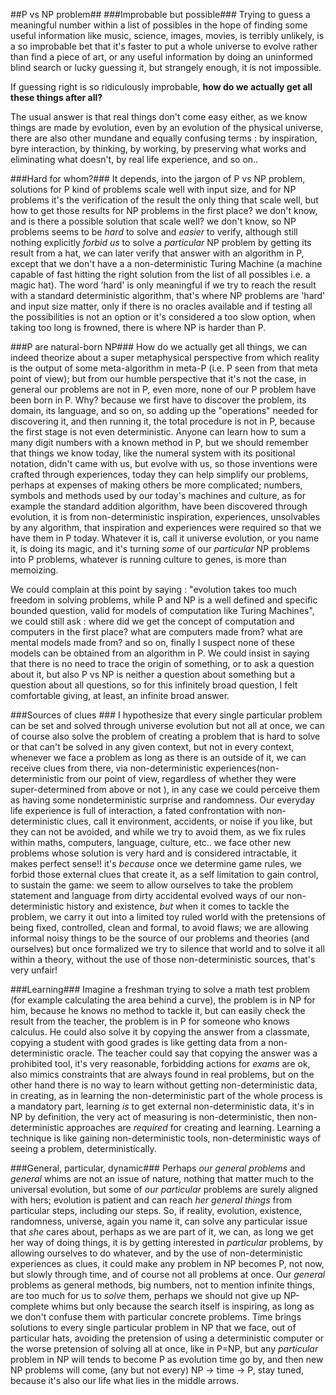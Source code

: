 ##P vs NP problem##
###Improbable but possible###
Trying to guess a meaningful number within a list of possibles in the hope of finding some useful information like music, science, images, movies, is terribly unlikely, is a so improbable bet that it's faster to put a whole universe to evolve rather than find a piece of art, or any useful information by doing an uninformed blind search or lucky guessing it, but strangely enough, it is not impossible. 

If guessing right is so ridiculously improbable, **how do we actually get all these things after all?** 

The usual answer is that real things don't come easy either, as we know things are made by evolution, even by an evolution of the physical universe, there are also other mundane and equally confusing terms : by inspiration, byre interaction, by thinking, by working, by preserving what works and eliminating what doesn't, by real life experience, and so on..

###Hard for whom?###
It depends, into the jargon of P vs NP problem, solutions for P kind of problems scale well with input size, and for NP problems it's the verification of the result the only thing that scale well, but how to get those results for NP problems in the first place? we don't know, and is there a possible solution that scale well? we don't know, so NP problems seems to be *hard* to solve and *easier* to verify, although still nothing explicitly *forbid us* to solve a *particular* NP problem by getting its result from a hat, we can later verify that answer with an algorithm in P, except that we don't have a a non-deterministic Turing Machine (a machine capable of fast hitting the right solution from the list of all possibles i.e. a magic hat). The word 'hard' is only meaningful if we try to reach the result with a standard deterministic algorithm, that's where NP problems are 'hard' and input size matter, only if there is no oracles available and if testing all the possibilities is not an option or it's considered a too slow option, when taking too long is frowned, there is where NP is harder than P.

###P are natural-born NP###
How do we actually get all things, we can indeed theorize about a super metaphysical perspective from which reality is the output of some meta-algorithm in meta-P (i.e. P seen from that meta point of view); but from our humble perspective that it's not the case, in general our problems are not in P, even more, none of our P problem have been born in P. Why? because we first have to discover the problem, its domain, its language, and so on, so adding up the "operations" needed for discovering it, and then running it, the total procedure is not in P, because the first stage is not even deterministic.
Anyone can learn how to sum a many digit numbers with a known method in P, but we should remember that things we know today, like the numeral system with its positional notation, didn't came with us, but evolve with us, so those inventions were crafted through experiences, today they can help simplify our problems, perhaps at expenses of making others be more complicated; numbers, symbols and methods used by our today's machines and culture, as for example the standard addition algorithm, have been discovered through evolution, it is from non-deterministic inspiration, experiences, unsolvables by any algorithm, that inspiration and experiences were required so that we have them in P today.  Whatever it is, call it universe evolution, or you name it, is doing its magic, and it's turning *some* of our *particular* NP problems into P problems, whatever is running culture to genes, is more than memoizing. 

We could complain at this point by saying : "evolution takes too much freedom in solving problems, while P and NP is a well defined and specific bounded question, valid for models of computation like Turing Machines", we could still ask : where did we get the concept of computation and computers in the first place? what are computers made from? what are mental models made from? and so on, finally I suspect none of these models can be obtained from an algorithm in P.
We could insist in saying that there is no need to trace the origin of something, or to ask a question about it, but also P vs NP is neither a question about something but a question about all questions, so for this infinitely broad question, I felt comfortable giving, at least, an infinite broad answer.
 
###Sources of clues ###
I hypothesize that every single particular problem can be set and solved through universe evolution but not all at once, we can of course also solve the problem of creating a problem that is hard to solve or that can't be solved in any given context, but not in every context, whenever we face a problem as long as there is an outside of it, we can receive clues from there, via non-deterministic experiences(non-deterministic from our point of view, regardless of whether they were super-determined from above or not ), in any case we could perceive them as having some nondeterministic surprise and randomness. Our everyday life experience is full of interaction, a fated confrontation with non-deterministic clues, call it environment, accidents, or noise if you like, but they can not be avoided, and while we try to avoid them, as we fix rules within maths, computers, language, culture, etc.. we face other new problems whose solution is very hard and is considered intractable, it makes perfect sense!! it's *because* once we determine game rules, we forbid those external clues that create it, as a self limitation to gain control, to sustain the game: we seem to allow ourselves to take the problem statement and language from dirty accidental evolved ways of our non-deterministic history and existence, *but* when it comes to tackle the problem, we carry it out into a limited toy ruled world with the pretensions of being fixed, controlled, clean and formal, to avoid flaws; we are allowing informal noisy things to be the source of our problems and theories (and ourselves) but once formalized we try to silence that world and to solve it all within a theory, without the use of those non-deterministic sources, that's very unfair!

###Learning###
Imagine a freshman trying to solve a math test problem (for example calculating the area behind a curve), the problem is in NP for him, because he knows no method to tackle it, but can easily check the result from the teacher, the problem is in P for someone who knows calculus. He could also solve it by copying the answer from a classmate, copying a student with good grades is like getting data from a non-deterministic oracle. 
The teacher could say that copying the answer was a prohibited tool, it's very reasonable, forbidding actions for *exams* are ok, also mimics constraints that are always found in real problems, but on the other hand there is no way to learn without getting non-deterministic data, in creating, as in learning the non-deterministic part of the whole process is a mandatory part, learning *is* to get external non-deterministic data, it's in NP by definition, the very act of measuring is non-deterministic, then non-deterministic approaches are *required* for creating and learning. Learning a technique is like gaining non-deterministic tools, non-deterministic ways of seeing a problem, deterministically.

###General, particular, dynamic###
Perhaps *our general problems* and *general* whims are not an issue of nature, nothing that matter much to the universal evolution, but some of *our particular* problems are surely aligned with hers; evolution is patient and can reach *her general things* from particular steps, including our steps. So, if reality, evolution, existence, randomness, universe, again you name it, can solve any particular issue that *she* cares about, perhaps as we are part of it, we can, as long we get her way of doing things, it is by getting interested in *particular* problems, by allowing ourselves to do whatever, and by the use of non-deterministic experiences as clues, it could make any problem in NP becomes P, not now, but slowly through time, and of course not all problems at once.
Our *general* problems as general methods, big numbers, not to mention infinite things, are too much for us to *solve* them, perhaps we should not give up NP-complete whims but only because the search itself is inspiring, as long as we don't confuse them with particular concrete problems.
Time brings solutions to every single particular problem in NP that we face, out of particular hats, avoiding the pretension of using a deterministic computer or the worse pretension of solving all at once, like in P=NP, but any *particular* problem in NP will tends to become P as evolution time go by, and then new NP problems will come, (any but not every) NP → time → P, stay tuned, because it's also our life what lies in the middle arrows.

